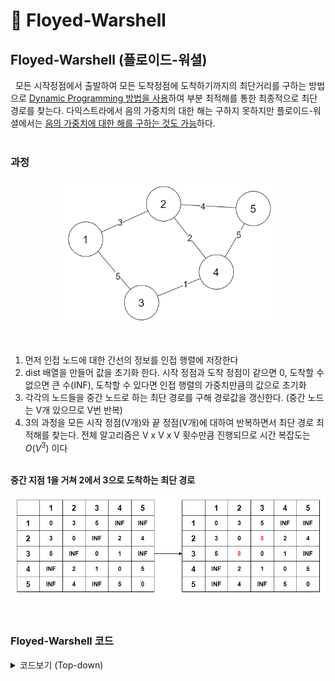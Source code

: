 📄 **Floyed-Warshell**
===================
## **Floyed-Warshell (플로이드-워셜)**
&nbsp;&nbsp;모든 시작정점에서 출발하여 모든 도착정점에 도착하기까지의 최단거리를 구하는 방법으로 <u>Dynamic Programming 방법을 사용</u>하여 부분 최적해를 통한 최종적으로 최단경로를 찾는다. 다익스트라에서 음의 가중치의 대한 해는 구하지 못하지만 플로이드-워셜에서는 <u>음의 가중치에 대한 해를 구하는 것도 가능</u>하다.
<br/><br/>

### **과정**
<p align="center" style="display: flex; justify-content: center;">
    <img style="width: 70%" src="img/graph02.png" alt="graph02">
</p></br>

1. 먼저 인접 노드에 대한 간선의 정보를 인접 행렬에 저장한다
2. dist 배열을 만들어 값을 초기화 한다. 시작 정점과 도착 정점이 같으면 0, 도착할 수 없으면 큰 수(INF), 도착할 수 있다면 인접 행렬의 가중치만큼의 값으로 초기화
3. 각각의 노드들을 중간 노드로 하는 최단 경로를 구해 경로값을 갱신한다. (중간 노드는 V개 있으므로 V번 반복)
4. 3의 과정을 모든 시작 정점(V개)와 끝 정점(V개)에 대하여 반복하면서 최단 경로 최적해를 찾는다. 전체 알고리즘은 V x V x V 횟수만큼 진행되므로 시간 복잡도는 $O(V^3)$ 이다
</br></br>

**중간 지점 1을 거쳐 2에서 3으로 도착하는 최단 경로**
<p align="center" style="display: flex; justify-content: center;">
    <img style="width: 100%" src="img/Floyed-Warshell_process.png" alt="Floyed-Warshell_process">
</p></br>

### **Floyed-Warshell 코드**
<details>
<summary>코드보기 (Top-down)</summary>
<div markdown="1">

```java
/* dist 배열 초기화 */
for (int i=1; i<=V; i++) {
    for (int j=1; j<=V; j++) {
        if (i == j) dist[i][j] = 0;
        else if (adjArr[i][j] > 0) dist[i][j] = adjArr[i][j];
        else dist[i][j] = INF;
    }
}

/* 플로이드-워셜 */
for (int k=1; k<=V; k++) {
    for (int i=1; i<=V; i++) {
        for (int j=1; j<=V; j++) {
            dist[i][j] = Math.min(dist[i][j], dist[i][k] + dist[k][j]);
        }
    }
}
```

</div>
</details>